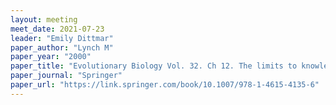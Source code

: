 ```yaml
---
layout: meeting
meet_date: 2021-07-23
leader: "Emily Dittmar"
paper_author: "Lynch M"
paper_year: "2000"
paper_title: "Evolutionary Biology Vol. 32. Ch 12. The limits to knowledge in quantitative genetics"
paper_journal: "Springer"
paper_url: "https://link.springer.com/book/10.1007/978-1-4615-4135-6"
---
```

